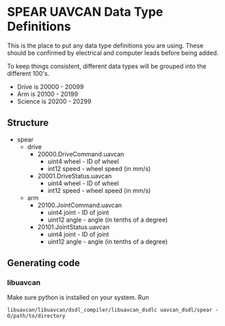 # SPEAR UAVCAN Data Type Definitions #

This is the place to put any data type definitions you are using.
These should be confirmed by electrical and computer leads before being added.

To keep things consistent, different data types will be grouped into the different 100's.

- Drive is 20000 - 20099
- Arm is 20100 - 20199
- Science is 20200 - 20299

## Structure ##

- spear
    - drive
        - 20000.DriveCommand.uavcan
            - uint4 wheel - ID of wheel
            - int12 speed - wheel speed (in mm/s)
        - 20001.DriveStatus.uavcan
            - uint4 wheel - ID of wheel
            - int12 speed - wheel speed (in mm/s)
    - arm
        - 20100.JointCommand.uavcan
            - uint4 joint - ID of joint
            - uint12 angle - angle (in tenths of a degree)
        - 20101.JointStatus.uavcan
            - uint4 joint - ID of joint
            - uint12 angle - angle (in tenths of a degree)

## Generating code ##

### libuavcan ###

Make sure python is installed on your system.
Run 
```
libuavcan/libuavcan/dsdl_compiler/libuavcan_dsdlc uavcan_dsdl/spear -O/path/to/directory
```
